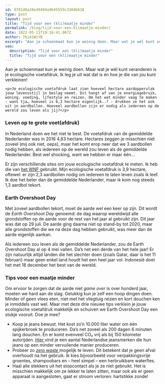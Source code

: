 ```yaml
---
id: 0781d8a28e49494a9645559c3384b618
type: post
layout: post
title: "Tijd voor een (kli)maatje minder"
permalink: /blog/tijd-voor-een-klimaatje-minder/
date: 2022-05-11T19:16:41.067Z
author: 7biA1WiYB
excerpt: "Aan je schoenmaat kun je weinig doen. Maar wat je wél kunt veranderen is je ecologische voetafdruk. Ik leg je uit wat dat is én hoe je die van jou kunt verkleinen!  "
seo:
  description: "Tijd voor een (kli)maatje minder"
  title: "Tijd voor een (kli)maatje minder"
---
```

Aan je schoenmaat kun je weinig doen. Maar wat je wél kunt veranderen is je ecologische voetafdruk. Ik leg je uit wat dat is én hoe je die van jou kunt verkleinen!  

    <p>Je ecologische voetafdruk laat zien hoeveel hectare aardoppervlak jouw levensstijl in beslag neemt. Dit hangt af van je energiegebruik, woning, voeding, lifestyle en reizen. Om het wat minder vaag te maken - want tja… hoeveel is 6,3 hectare eigenlijk..? - drukken ze het ook uit in aardbollen. Hoeveel aardbollen zijn er nodig als iedereen op de wereld zou leven als jij?</p>
<h3>Leven op te grote voet(afdruk)</h3>
<p>In Nederland doen we het niet te best. De voetafdruk van de gemiddelde Nederlander was in 2016 4,83 hectare. Hectares zeggen je misschien niet zoveel (mij ook niet, oeps), maar het komt erop neer dat we 3 aardbollen nodig hebben, als iedereen op de wereld zou leven als de gemiddelde Nederlander. Best wel shocking, want we hebben er maar één…</p>
<p>Er zijn verschillende sites om jouw ecologische voetafdruk te meten. Ik heb die van <a href="http://voetafdruktest.wnf.nl/" target="_blank">het WNF </a>gebruikt. Mijn ecologische voetafdruk is 3,9 hectare, oftewel: er zijn 2,3 aardbollen nodig om iedereen te laten leven zoals ik leef. Ik doe het beter dan de gemiddelde Nederlander, maar ik kom nog steeds 1,3 aardbol tekort.</p>
<h3>Earth Overshoot Day</h3>
<p>Met zoveel aardbollen tekort, moet de aarde wel een keer op zijn. Dit wordt de <em>Earth Overshoot Day</em> genoemd: de dag waarop wereldwijd alle grondstoffen op de aarde voor de rest van het jaar al gebruikt zijn. Dit jaar was dat op 29 juli. De aarde ging daarna niet op stand-by tot 2020, maar alle grondstoffen die we na deze dag hebben gebruikt, was meer dan de aarde eigenlijk aankan.</p>
<p>Als iedereen zou leven als de gemiddelde Nederlander, zou de Earth Overshoot Day al op 4 mei vallen. Da’s net een derde van het hele jaar! Er zijn natuurlijk altijd landen die het slechter doen (zoals Qatar, daar is het 11 februari) maar geen enkel land houdt het een heel jaar vol. Indonesië doet het met 18 december het best van de wereld.</p>
<h3>Tips voor een maatje minder</h3>
<p>Om ervoor te zorgen dat de aarde niet <em>game over </em>is over honderd jaar, moeten we hard aan de slag. Gelukkig kun je zelf een hoop dingen doen. Minder of geen vlees eten, niet met het vliegtuig reizen en kort douchen ken je inmiddels vast wel. Maar met deze drie nieuwe tips verklein je jouw ecologische voetafdruk makkelijk en schuiven we Earth Overshoot Day een stukje vooruit. Doe je mee?</p>
<ul><li>Koop je jeans bewust. Het kost zo’n 10.000 liter water om één spijkerbroek te produceren. Da’s net zoveel als 200 dagen 6 minuten lang douchen. Én er komt evenveel CO₂ vrij als bij 150 kilometer autorijden. <a href="https://www.voordewereldvanmorgen.nl/duurzame-blogs/5x-duurzaam-denim" target="_blank">Hier </a>vind je een aantal Nederlandse jeansmerken die hun jeans op een minder vervuilende manier produceren.</li>
<li>Probeer zo <a href="https://original.sevendays.nl/lifestyle/zo-ga-je-voor-zero-waste" target="_blank"><em>zero waste </em></a>mogelijk te leven. Dit betekent dat je geen afval overhoudt na het gebruik. Ik kies bijvoorbeeld voor verpakkingsvrije groentes, shampoobars en – heel simpel – een herbruikbare waterfles.</li>
<li>Haal alle stekkers uit het stopcontact als je ze niet gebruikt. Het is misschien makkelijk om ze lekker te laten zitten, maar ook als er geen apparaat is aangesloten, gaat er stroom verloren: hartstikke zonde!</li>
</ul>  
